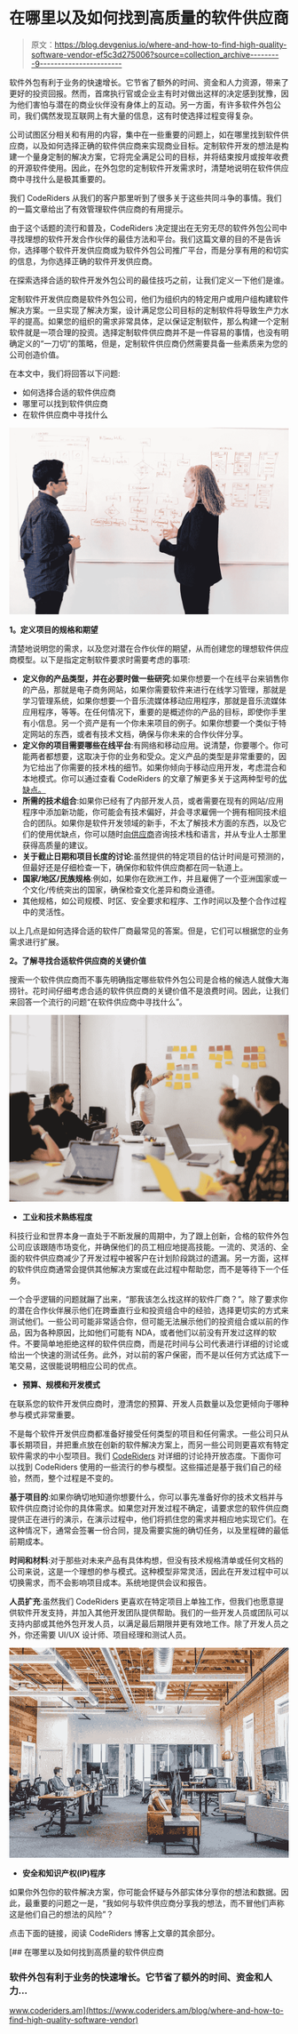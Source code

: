 # 在哪里以及如何找到高质量的软件供应商

> 原文：<https://blog.devgenius.io/where-and-how-to-find-high-quality-software-vendor-ef5c3d275006?source=collection_archive---------9----------------------->

软件外包有利于业务的快速增长。它节省了额外的时间、资金和人力资源，带来了更好的投资回报。然而，首席执行官或企业主有时对做出这样的决定感到犹豫，因为他们害怕与潜在的商业伙伴没有身体上的互动。另一方面，有许多软件外包公司，我们偶然发现互联网上有大量的信息，这有时使选择过程变得复杂。

公司试图区分相关和有用的内容，集中在一些重要的问题上，如在哪里找到软件供应商，以及如何选择正确的软件供应商来实现商业目标。定制软件开发的想法是构建一个量身定制的解决方案，它将完全满足公司的目标，并将结束按月或按年收费的开源软件使用。因此，在外包您的定制软件开发需求时，清楚地说明在软件供应商中寻找什么是极其重要的。

我们 CodeRiders 从我们的客户那里听到了很多关于这些共同斗争的事情。我们的一篇文章给出了有效管理软件供应商的有用提示。

由于这个话题的流行和普及，CodeRiders 决定提出在无穷无尽的软件外包公司中寻找理想的软件开发合作伙伴的最佳方法和平台。我们这篇文章的目的不是告诉你，选择哪个软件开发供应商或为软件外包公司推广平台，而是分享有用的和切实的信息，为你选择正确的软件开发供应商。

在探索选择合适的软件开发外包公司的最佳技巧之前，让我们定义一下他们是谁。

定制软件开发供应商是软件外包公司，他们为组织内的特定用户或用户组构建软件解决方案。一旦实现了解决方案，设计满足您公司目标的定制软件将导致生产力水平的提高。如果您的组织的需求非常具体，足以保证定制软件，那么构建一个定制软件就是一项合理的投资。选择定制软件供应商并不是一件容易的事情，也没有明确定义的“一刀切”的策略，但是，定制软件供应商仍然需要具备一些素质来为您的公司创造价值。

在本文中，我们将回答以下问题:

*   如何选择合适的软件供应商
*   哪里可以找到软件供应商
*   在软件供应商中寻找什么

![](img/2127362bf50f34bf01aa92f4c4d01cb4.png)

**1。定义项目的规格和期望**

清楚地说明您的需求，以及您对潜在合作伙伴的期望，从而创建您的理想软件供应商模型。以下是指定定制软件要求时需要考虑的事项:

*   **定义你的产品类型，并在必要时做一些研究**:如果你想要一个在线平台来销售你的产品，那就是电子商务网站，如果你需要软件来进行在线学习管理，那就是学习管理系统，如果你想要一个音乐流媒体移动应用程序，那就是音乐流媒体应用程序，等等。在任何情况下，重要的是概述你的产品的目标，即使你手里有小信息。另一个资产是有一个你未来项目的例子。如果你想要一个类似于特定网站的东西，或者有技术文档，确保与你未来的合作伙伴分享。
*   **定义你的项目需要哪些在线平台**:有网络和移动应用。说清楚，你要哪个。你可能两者都想要，这取决于你的业务和受众。定义产品的类型是非常重要的，因为它给出了你需要的技术栈的细节。如果你倾向于移动应用开发，考虑混合和本地模式。你可以通过查看 CodeRiders 的文章了解更多关于这两种型号的[优缺点。](https://www.coderiders.am/blog/reasons-to-choose-hybrid-mobile-app-development-over-native)
*   **所需的技术组合**:如果你已经有了内部开发人员，或者需要在现有的网站/应用程序中添加新功能，你可能会有技术偏好，并会寻求雇佣一个拥有相同技术组合的团队。如果你是软件开发领域的新手，不太了解技术方面的东西，以及它们的使用优缺点，你可以随时[向供应商](https://www.coderiders.am/services/software-development-outsourcing-and-it-consulting)咨询技术栈和语言，并从专业人士那里获得高质量的建议。
*   **关于截止日期和项目长度的讨论**:虽然提供的特定项目的估计时间是可预测的，但最好还是仔细检查一下，确保你和软件供应商都在同一轨道上。
*   **国家/地区/民族规格**:例如，如果你在欧洲工作，并且雇佣了一个亚洲国家或一个文化/传统突出的国家，确保检查文化差异和商业道德。
*   其他规格，如公司规模、时区、安全要求和程序、工作时间以及整个合作过程中的灵活性。

以上几点是如何选择合适的软件厂商最常见的答案。但是，它们可以根据您的业务需求进行扩展。

**2。了解寻找合适软件供应商的关键价值**

搜索一个软件供应商而不事先明确指定哪些软件外包公司是合格的候选人就像大海捞针。花时间仔细考虑合适的软件供应商的关键价值不是浪费时间。因此，让我们来回答一个流行的问题“在软件供应商中寻找什么”。

![](img/20d5867aece7dcbdeac6cb0ab4bb36af.png)

*   **工业和技术熟练程度**

科技行业和世界本身一直处于不断发展的周期中，为了跟上创新，合格的软件外包公司应该跟随市场变化，并确保他们的员工相应地提高技能。一流的、灵活的、全面的软件供应商减少了开发过程中被客户在计划阶段跳过的遗漏。另一方面，这样的软件供应商通常会提供其他解决方案或在此过程中帮助您，而不是等待下一个任务。

一个合乎逻辑的问题就蹦了出来，“那我该怎么找这样的软件厂商？”。除了要求你的潜在合作伙伴展示他们在跨垂直行业和投资组合中的经验，选择更切实的方式来测试他们。一些公司可能非常适合你，但可能无法展示他们的投资组合或以前的作品，因为各种原因，比如他们可能有 NDA，或者他们以前没有开发过这样的软件。不要简单地拒绝这样的软件供应商，而是花时间与公司代表进行详细的讨论或给出一个快速的测试任务。此外，对以前的客户保密，而不是以任何方式达成下一笔交易，这很能说明相应公司的优点。

*   **预算、规模和开发模式**

在联系您的软件开发供应商时，澄清您的预算、开发人员数量以及您更倾向于哪种参与模式非常重要。

不是每个软件开发供应商都准备好接受任何类型的项目和任何需求。一些公司只从事长期项目，并把重点放在创新的软件解决方案上，而另一些公司则更喜欢有特定软件需求的中小型项目。我们 [CodeRiders](https://www.coderiders.am/software-development-process) 对详细的讨论持开放态度。下面你可以找到 CodeRiders 使用的一些流行的参与模型。这些描述是基于我们自己的经验，然而，整个过程是不变的。

**基于项目的**:如果你确切地知道你想要什么，你可以事先准备好你的技术文档并与软件供应商讨论你的具体需求。如果您对开发过程不确定，请要求您的软件供应商提供正在进行的演示，在演示过程中，他们将抓住您的需求并相应地实现它们。在这种情况下，通常会签署一份合同，提及需要实施的确切任务，以及里程碑的最低前期成本。

**时间和材料**:对于那些对未来产品有具体构想，但没有技术规格清单或任何文档的公司来说，这是一个理想的参与模式。这种模型非常灵活，因此在开发过程中可以切换需求，而不会影响项目成本。系统地提供会议和报告。

**人员扩充**:虽然我们 CodeRiders 更喜欢在特定项目上单独工作，但我们也愿意提供软件开发支持，并加入其他开发团队提供帮助。我们的一些开发人员或团队可以支持内部或其他外包开发人员，以满足最后期限并更有效地工作。除了开发人员之外，你还需要 UI/UX 设计师、项目经理和测试人员。

![](img/12a9e5557de3a71da2a769f74988cac6.png)

*   **安全和知识产权(IP)程序**

如果你外包你的软件解决方案，你可能会怀疑与外部实体分享你的想法和数据。因此，最重要的问题之一是，“我如何与软件供应商分享我的想法，而不冒他们声称这是他们自己的想法的风险”？

点击下面的链接，阅读 CodeRiders 博客上文章的其余部分。

[](https://www.coderiders.am/blog/where-and-how-to-find-high-quality-software-vendor) [## 在哪里以及如何找到高质量的软件供应商

### 软件外包有利于业务的快速增长。它节省了额外的时间、资金和人力…

www.coderiders.am](https://www.coderiders.am/blog/where-and-how-to-find-high-quality-software-vendor)